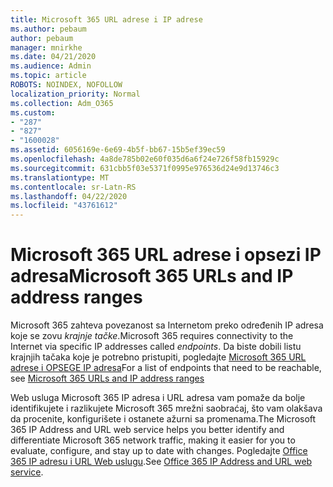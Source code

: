 ```yaml
---
title: Microsoft 365 URL adrese i IP adrese
ms.author: pebaum
author: pebaum
manager: mnirkhe
ms.date: 04/21/2020
ms.audience: Admin
ms.topic: article
ROBOTS: NOINDEX, NOFOLLOW
localization_priority: Normal
ms.collection: Adm_O365
ms.custom:
- "287"
- "827"
- "1600028"
ms.assetid: 6056169e-6e69-4b5f-bb67-15b5ef39ec59
ms.openlocfilehash: 4a8de785b02e60f035d6a6f24e726f58fb15929c
ms.sourcegitcommit: 631cbb5f03e5371f0995e976536d24e9d13746c3
ms.translationtype: MT
ms.contentlocale: sr-Latn-RS
ms.lasthandoff: 04/22/2020
ms.locfileid: "43761612"
---
```

# <a name="microsoft-365-urls-and-ip-address-ranges"></a><span data-ttu-id="5f15b-102">Microsoft 365 URL adrese i opsezi IP adresa</span><span class="sxs-lookup"><span data-stu-id="5f15b-102">Microsoft 365 URLs and IP address ranges</span></span>

<span data-ttu-id="5f15b-103">Microsoft 365 zahteva povezanost sa Internetom preko određenih IP adresa koje se zovu *krajnje tačke*.</span><span class="sxs-lookup"><span data-stu-id="5f15b-103">Microsoft 365 requires connectivity to the Internet via specific IP addresses called *endpoints*.</span></span>
<span data-ttu-id="5f15b-104">Da biste dobili listu krajnjih tačaka koje je potrebno pristupiti, pogledajte [Microsoft 365 URL adrese i OPSEGE IP adresa](https://docs.microsoft.com/office365/enterprise/urls-and-ip-address-ranges)</span><span class="sxs-lookup"><span data-stu-id="5f15b-104">For a list of endpoints that need to be reachable, see [Microsoft 365 URLs and IP address ranges](https://docs.microsoft.com/office365/enterprise/urls-and-ip-address-ranges)</span></span> 

<span data-ttu-id="5f15b-105">Web usluga Microsoft 365 IP adresa i URL adresa vam pomaže da bolje identifikujete i razlikujete Microsoft 365 mrežni saobraćaj, što vam olakšava da procenite, konfigurišete i ostanete ažurni sa promenama.</span><span class="sxs-lookup"><span data-stu-id="5f15b-105">The Microsoft 365 IP Address and URL web service helps you better identify and differentiate Microsoft 365 network traffic, making it easier for you to evaluate, configure, and stay up to date with changes.</span></span> <span data-ttu-id="5f15b-106">Pogledajte [Office 365 IP adresu i URL Web uslugu](https://docs.microsoft.com/office365/enterprise/office-365-ip-web-service).</span><span class="sxs-lookup"><span data-stu-id="5f15b-106">See [Office 365 IP Address and URL web service](https://docs.microsoft.com/office365/enterprise/office-365-ip-web-service).</span></span>